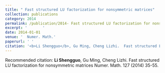 ```yaml
---
title: " Fast structured LU factorization for nonsymmetric matrices"
collection: publications
category: 2014
permalink: /publication/2014- Fast structured LU factorization for nonsymmetric matrices
excerpt: '       '
date: 2014-01-01
venue: '  Numer. Math.'
paperurl: ' '
citation: '<b>Li Shengguo</b>, Gu Ming, Cheng Lizhi.  Fast structured LU factorization for nonsymmetric matrices  Numer. Math. 127 (2014) 35-55. '
---
```



Recommended citation: <b>Li Shengguo</b>, Gu Ming, Cheng Lizhi.  Fast structured LU factorization for nonsymmetric matrices  Numer. Math. 127 (2014) 35-55. 